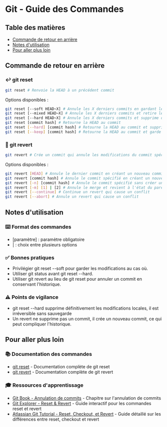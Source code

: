 # Git - Guide des Commandes

## Table des matières
- [Commande de retour en arrière](#commande-de-retour-en-arrière)
- [Notes d'utilisation](#notes-dutilisation)
- [Pour aller plus loin](#pour-aller-plus-loin)

## Commande de retour en arrière

### ↩️ git reset
```bash
git reset # Renvoie la HEAD à un précédent commit
```

Options disponibles :
```bash
git reset [--soft HEAD~X] # Annule les X derniers commits en gardant les modifications dans la zone de staging
git reset [--mixed HEAD~X] # Annule les X derniers commits et retire les modifications dans la zone de staging
git reset [--hard HEAD~X] # Annule les X derniers commits et supprime définitivement les modifications du working directory
git reset [commit hash] # Retourne la HEAD au commit
git reset [--hard] [commit hash] # Retourne la HEAD au commit et supprime les modifications
git reset [--keep] [commit hash] # Retourne la HEAD au commit et garde les modifications
```

### 🔄 git revert
```bash
git revert # Crée un commit qui annule les modifications du commit spécifié
```

Options disponibles :
```bash
git revert [HEAD] # Annule le dernier commit en créant un nouveau commit
git revert [commit hash] # Annule le commit spécifié en créant un nouveau commit
git revert [-n] [commit hash] # Annule le commit spécifié sans créer un nouveau commit
git revert [-m] [1] | [2] # Annule le merge et revient à l'état du parent choisi en créant un nouveau commit.
git revert [--continue] # Continue un revert qui cause un conflit
git revert [--abort] # Annule un revert qui cause un conflit
```

## Notes d'utilisation

### ⌨️ Format des commandes
- [paramètre] : paramètre obligatoire
- | : choix entre plusieurs options

### ✅ Bonnes pratiques
- Privilégier git reset --soft pour garder les modifications au cas où.
- Utiliser git status avant git reset --hard.
- Utiliser git revert au lieu de git reset pour annuler un commit en conservant l'historique.

### ⚠️ Points de vigilance
- git reset --hard supprime définitivement les modifications locales, il est irréversible sans sauvegarde
- Un revert ne supprime pas un commit, il crée un nouveau commit, ce qui peut compliquer l'historique.

## Pour aller plus loin

### 📚 Documentation des commandes
- [git reset](https://git-scm.com/docs/git-reset) - Documentation complète de git reset
- [git revert](https://git-scm.com/docs/git-revert) - Documentation complète de git revert

### 🎓 Ressources d'apprentissage
- [Git Book - Annulation de commits](https://git-scm.com/book/fr/v2/Les-bases-de-Git-Annuler-des-actions) - Chapitre sur l'annulation de commits
- [Git Explorer - Reset & Revert](https://gitexplorer.com/) - Guide interactif pour les commandes reset et revert
- [Atlassian Git Tutorial - Reset, Checkout, et Revert](https://www.atlassian.com/git/tutorials/resetting-checking-out-and-reverting) - Guide détaillé sur les différences entre reset, checkout et revert